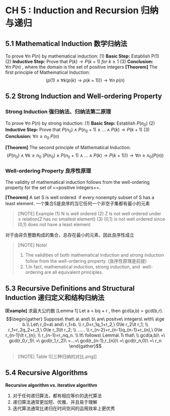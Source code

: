 # CH 5 : Induction and Recursion 归纳与递归
## 5.1 Mathematical Induction 数学归纳法
To prove  $\forall n\ P(n)$ by mathematical induction:
	(1) **Basic Step:** Establish P(1)
	(2) **Inductive Step:** Prove that $P(k)\to P(k+1)\ for\ k\ge 1$
	(3) **Conclusion:** $\forall n\ P(n)$ , where the domain is the set of positive integers
**[Theorem]** The first principle of Mathematical Induction:
$$
(p(1)\land \forall k(p(k)\to p(k+1)))\to \forall n\ p(n)
$$
## 5.2 Strong Induction and Well-ordering Property
### Strong Induction 强归纳法、归纳法第二原理
To prove  $\forall n\ P(n)$ by strong induction:
	(1) **Basic Step:** Establish $P(n_0)$
	(2) **Inductive Step:** Prove that $P(n_0)\land P(n_0+1)\land ... \land P(k)\to P(k+1)$
	(3) **Conclusion:** $\forall n\ge n_0\ P(n)$ 

**[Theorem]** The second principle of Mathematical Induction:
$$
(P(n_0)\land \forall k\ge n_0\ (P(n_0)\land P(n_0+1)\land ... \land P(k)\to P(k+1)))\to \forall n\ge n_0 (P(n))
$$


### Well-ordering Property 良序性原理
The validity of mathematical induction follows from the well-ordering property for the set of ==positive integers==.

**[Theorem]** A set S is well ordered  if every nonempty subset of S has a least element.
一个集合S是良序的当它任何一个非空子集都有最小的元素

>[!NOTE] Example
>(1) N is well ordered
>(2) Z is not well ordered under $\le$ relation(Z has no smallest element)
>(3) (0,1) is not well ordered since (0,1) does not have a least element

对于由非负整数构成的集合，总存在最小的元素，因此良序性成立

> [!NOTE] Note!
> 1. The validities of both mathematical induction and strong induction follow from the well-ordering property. (良序性原理是前提)
> 2. 1.In fact, mathematical induction, strong induction, and  well-ordering are all equivalent principles.

## 5.3 Recursive Definitions and Structural Induction 递归定义和结构归纳法

**[Example]** 求最大公约数
	[Lemma 1] Let a = bq + r , then gcd(a,b) = gcd(b,r).
	$$\begin{gather}
	Suppose\ that\ a\ and\ b\ are\ positve\ integers\ with\ a\ge b.\\
	Let\ r_0=a\ and\ r_1=b.
	\\ r_0=r_1q_1+r_2,\ 0\le r_2\lt r_1;
	\\ r_1=r_2q_2+r_3,\ 0\le r_3\lt r_2;
	\\ ......
	\\ r_{n-2}=r_{n-1}q_{n-1}+r_{n},\ 0\le r_{n-1}\lt r_{n};
	\\ r_{n-1}=r_nq_n.
	\\ It\ follows\ Lemma\ 1\ that\ \\
	gcd(a,b)\ =\ gcd(r_0,r_1)\ =\ gcd(r_1,r_2)\ =...=\ gcd(r_{n-1},r_{n})\ =\ gcd(r_n,0)\ =\ r_n  
\end{gather}$$


> [!NOTE] Table
> ![[三种归纳的对比.png]]


## 5.4 Recursive Algorithms

**Recursive algorithm vs. iterative algorithm**
1. 对于任何递归算法，都有相应等价的迭代算法
2. 递归算法通常更加短、优雅、并且易于理解
3. 迭代算法通常比递归在时间空间的运用效率上更优秀

